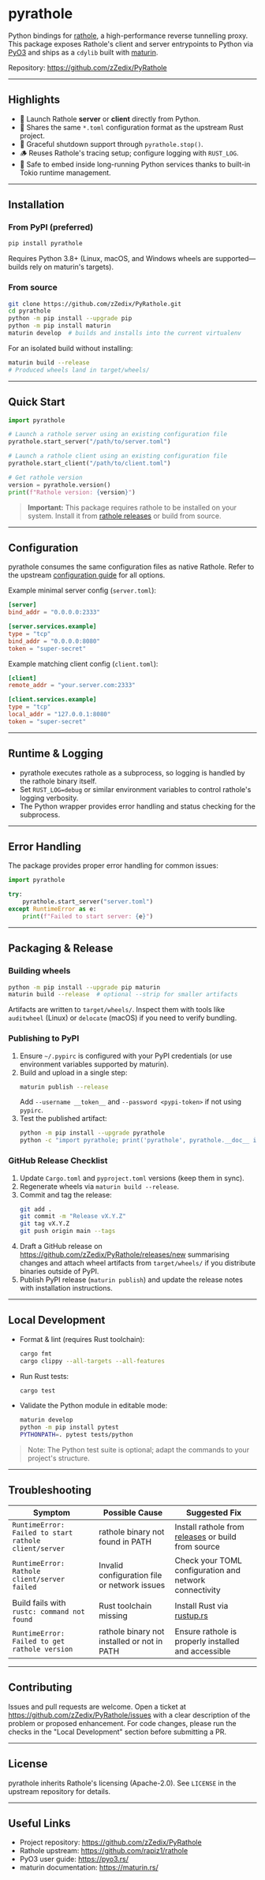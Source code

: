 # pyrathole

Python bindings for [rathole](https://github.com/rapiz1/rathole), a high-performance reverse tunnelling proxy. This package exposes Rathole's client and server entrypoints to Python via [PyO3](https://pyo3.rs/) and ships as a `cdylib` built with [maturin](https://github.com/PyO3/maturin).

Repository: <https://github.com/zZedix/PyRathole>

---

## Highlights

- 🔌 Launch Rathole **server** or **client** directly from Python.
- 🔁 Shares the same `*.toml` configuration format as the upstream Rust project.
- 🛑 Graceful shutdown support through `pyrathole.stop()`.
- 🪵 Reuses Rathole's tracing setup; configure logging with `RUST_LOG`.
- 🧪 Safe to embed inside long-running Python services thanks to built-in Tokio runtime management.

---

## Installation

### From PyPI (preferred)

```bash
pip install pyrathole
```

Requires Python 3.8+ (Linux, macOS, and Windows wheels are supported—builds rely on maturin's targets).

### From source

```bash
git clone https://github.com/zZedix/PyRathole.git
cd pyrathole
python -m pip install --upgrade pip
python -m pip install maturin
maturin develop  # builds and installs into the current virtualenv
```

For an isolated build without installing:

```bash
maturin build --release
# Produced wheels land in target/wheels/
```

---

## Quick Start

```python
import pyrathole

# Launch a rathole server using an existing configuration file
pyrathole.start_server("/path/to/server.toml")

# Launch a rathole client using an existing configuration file
pyrathole.start_client("/path/to/client.toml")

# Get rathole version
version = pyrathole.version()
print(f"Rathole version: {version}")
```

> **Important:** This package requires rathole to be installed on your system. Install it from [rathole releases](https://github.com/rapiz1/rathole/releases) or build from source.

---

## Configuration

pyrathole consumes the same configuration files as native Rathole. Refer to the upstream [configuration guide](https://github.com/rapiz1/rathole#configuration) for all options.

Example minimal server config (`server.toml`):

```toml
[server]
bind_addr = "0.0.0.0:2333"

[server.services.example]
type = "tcp"
bind_addr = "0.0.0.0:8080"
token = "super-secret"
```

Example matching client config (`client.toml`):

```toml
[client]
remote_addr = "your.server.com:2333"

[client.services.example]
type = "tcp"
local_addr = "127.0.0.1:8080"
token = "super-secret"
```

---

## Runtime & Logging

- pyrathole executes rathole as a subprocess, so logging is handled by the rathole binary itself.
- Set `RUST_LOG=debug` or similar environment variables to control rathole's logging verbosity.
- The Python wrapper provides error handling and status checking for the subprocess.

---

## Error Handling

The package provides proper error handling for common issues:

```python
import pyrathole

try:
    pyrathole.start_server("server.toml")
except RuntimeError as e:
    print(f"Failed to start server: {e}")
```

---

## Packaging & Release

### Building wheels

```bash
python -m pip install --upgrade pip maturin
maturin build --release  # optional --strip for smaller artifacts
```

Artifacts are written to `target/wheels/`. Inspect them with tools like `auditwheel` (Linux) or `delocate` (macOS) if you need to verify bundling.

### Publishing to PyPI

1. Ensure `~/.pypirc` is configured with your PyPI credentials (or use environment variables supported by maturin).
2. Build and upload in a single step:
   ```bash
   maturin publish --release
   ```
   Add `--username __token__` and `--password <pypi-token>` if not using `pypirc`.
3. Test the published artifact:
   ```bash
   python -m pip install --upgrade pyrathole
   python -c "import pyrathole; print('pyrathole', pyrathole.__doc__ is not None)"
   ```

### GitHub Release Checklist

1. Update `Cargo.toml` and `pyproject.toml` versions (keep them in sync).
2. Regenerate wheels via `maturin build --release`.
3. Commit and tag the release:
   ```bash
   git add .
   git commit -m "Release vX.Y.Z"
   git tag vX.Y.Z
   git push origin main --tags
   ```
4. Draft a GitHub release on <https://github.com/zZedix/PyRathole/releases/new> summarising changes and attach wheel artifacts from `target/wheels/` if you distribute binaries outside of PyPI.
5. Publish PyPI release (`maturin publish`) and update the release notes with installation instructions.

---

## Local Development

- Format & lint (requires Rust toolchain):
  ```bash
  cargo fmt
  cargo clippy --all-targets --all-features
  ```
- Run Rust tests:
  ```bash
  cargo test
  ```
- Validate the Python module in editable mode:
  ```bash
  maturin develop
  python -m pip install pytest
  PYTHONPATH=. pytest tests/python
  ```

> Note: The Python test suite is optional; adapt the commands to your project's structure.

---

## Troubleshooting

| Symptom | Possible Cause | Suggested Fix |
|---------|----------------|---------------|
| `RuntimeError: Failed to start rathole client/server` | rathole binary not found in PATH | Install rathole from [releases](https://github.com/rapiz1/rathole/releases) or build from source |
| `RuntimeError: Rathole client/server failed` | Invalid configuration file or network issues | Check your TOML configuration and network connectivity |
| Build fails with `rustc: command not found` | Rust toolchain missing | Install Rust via [rustup.rs](https://rustup.rs/) |
| `RuntimeError: Failed to get rathole version` | rathole binary not installed or not in PATH | Ensure rathole is properly installed and accessible |

---

## Contributing

Issues and pull requests are welcome. Open a ticket at <https://github.com/zZedix/PyRathole/issues> with a clear description of the problem or proposed enhancement. For code changes, please run the checks in the "Local Development" section before submitting a PR.

---

## License

pyrathole inherits Rathole's licensing (Apache-2.0). See `LICENSE` in the upstream repository for details.

---

## Useful Links

- Project repository: <https://github.com/zZedix/PyRathole>
- Rathole upstream: <https://github.com/rapiz1/rathole>
- PyO3 user guide: <https://pyo3.rs/>
- maturin documentation: <https://maturin.rs/>
